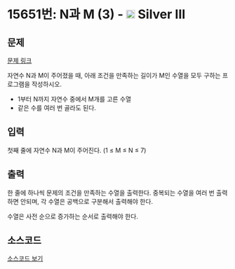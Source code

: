 # 15651번: N과 M (3) - <img src="https://static.solved.ac/tier_small/8.svg" style="height:20px" /> Silver III
				
<!-- performance -->

<!-- 문제 제출 후 깃허브에 푸시를 했을 때 제출한 코드의 성능이 입력될 공간입니다.-->

<!-- end -->

## 문제

[문제 링크](https://boj.kr/15651)


<p>자연수 N과 M이 주어졌을 때, 아래 조건을 만족하는 길이가 M인 수열을 모두 구하는 프로그램을 작성하시오.</p>

<ul>
<li>1부터 N까지&nbsp;자연수 중에서&nbsp;M개를 고른 수열</li>
<li>같은 수를 여러 번 골라도 된다.</li>
</ul>



## 입력


<p>첫째 줄에 자연수 N과 M이 주어진다. (1 ≤ M ≤ N ≤ 7)</p>



## 출력


<p>한 줄에 하나씩 문제의 조건을 만족하는 수열을 출력한다. 중복되는 수열을 여러 번 출력하면 안되며, 각 수열은 공백으로 구분해서 출력해야 한다.</p>

<p>수열은 사전 순으로 증가하는 순서로 출력해야 한다.</p>



## 소스코드

[소스코드 보기](N과%20M%20(3).js)